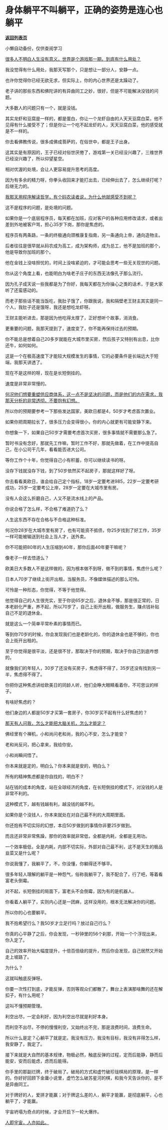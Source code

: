 # 身体躺平不叫躺平，正确的姿势是连心也躺平

[**返回列表页**](/gzh/记忆承载3)

小懒自动备份，仅供查阅学习

[很多人不明白人生没有意义，世界是个游戏那一期，到底有什么用处？](http://mp.weixin.qq.com/s?__biz=MzU0MjYwNDU2Mw==&mid=2247512776&idx=2&sn=3c9028e63cd51468997f731c8df60bf6&chksm=fb1adeb4cc6d57a24f2fa6107ab89a31491ff2bd35b3c3d7e1c4671460059f8bce077fd5f6c5&scene=21#wechat_redirect)  

我没觉得有什么用处，我那天写那个，只是想让一部分人，安静一点。  

也许你觉得你已经无欲无求，但实际上，你的内心世界还是太躁动了。  

老子讲的那些东西和佛陀讲的有异曲同工之妙，很好，但是不可能解决没钱的问题。  

大多数人的问题只有一个，就是没钱。  

其实龙虾和豆腐是一样的，都是蛋白，你让一个龙虾自由的人天天豆腐白菜，他不见得有什么接受不了；但是你让一个吃不起龙虾的人，天天豆腐白菜，他的感受就是不一样的。  

你去看佛教传说，很多成佛成菩萨的，在俗世中，都是王子出身。  

这其实是有原因的，王子已经对俗世厌倦了，游戏第一关已经没兴趣了，三维世界已经没兴趣了，所以仰望星空。

相对优渥的处境，会让人更容易提升思考的高度。

因为有多余的精力呀，你拳头收回来才能打出去，已经伸出去了，怎么继续打呢？后继无力的。  

[我那天用程序解读哲学，有个码农读者说，为什么他就感受不到呢？](http://mp.weixin.qq.com/s?__biz=MzU0MjYwNDU2Mw==&mid=2247512776&idx=2&sn=3c9028e63cd51468997f731c8df60bf6&chksm=fb1adeb4cc6d57a24f2fa6107ab89a31491ff2bd35b3c3d7e1c4671460059f8bce077fd5f6c5&scene=21#wechat_redirect)  

这不是程序的问题，是处境的问题。  

如果你是一个底层程序员，每天都在加班，应对客户的各种应用修改请求，或者出差到外地被客户骂，担心35岁下岗，那你是焦虑的。  

程序员有两条路，一条的终极通向颈椎康复指南，另一条通向上帝，通向造物主。  

后者往往是很早就从码农成为高工，成为架构师，成为总工，他不是加班的那个，他是导致你加班的那个。  

他在金钱上没啥担忧的，时间上没啥紧迫的，才可能会思考一些无关现世的问题。  

你从这个角度上看，也能明白为啥老子庄子的东西无法像孔子那么流行。

因为孔子成天说一些我都是为了你好，我每天都在为你操心之类的话术，于是大家听了还蛮感动的。  

而老子那些话不能当饭吃，我肚子饿了，你跟我说，我和隔壁老王财主其实是同一个人，我肚子还是饿呀，我还是想吃龙虾呀。

王财主能听进去，那是因为他吃得太撑了，正好想听个故事，消消食。

更重要的问题，我那天提到了，速度变了，你不能再保持过去的预期。  

你不能总是想着自己20多岁就能在大城市里买房，然后孩子又特别有出息，比你还牛，如何如何。  

这是一个在极高速度下才能较大规模发生的事情，它的必要条件是长端远大于短端，我那天讲透了。  

现在不是这样的呀，现在是长短倒挂的。  

速度是非常非常慢的。  

[何况他们想要重塑供应商体系，这一点不是坚决的问题，而是他们的内在需求，我那天分析的非常透彻，不要抱有幻想。](http://mp.weixin.qq.com/s?__biz=MzkwMzQ1MzczOQ==&mid=2247484042&idx=1&sn=ecb33c216dd4a3c9f87e95a070dea4ad&chksm=c0974fcef7e0c6d872aa577e286f014089f6b72896026488a274065a40877da542e11b961de5&scene=21#wechat_redirect)

所以你的预期要参考一下那些发达国家，美欧日都是4，50岁才考虑首次置业。  

如果你把周期拉长了，很多压力会变得很小，你的内心就更有可能安静下来。  

你想象一下，如果自己50岁才需要考虑首次买房，很多事情就不需要那么急了。  

暂时书没有念好，那就先工作嘛，暂时工作不好，那就先做着，在工作中提高自己，在小公司干几年，看看能否进大公司。

等你工作个十年，你觉得自己小有积蓄，你可以继续读书的呀。

没存下钱就没存下钱，到了50岁依然买不起房子，那就这样好了呀。  

你去看看美欧日，谁会给自己定个指标，18岁一定要考进985，22岁一定要考研成功，25岁一定要考公上岸，28岁一定要在大城市里有房。  

没有人会这么折磨自己，人又不是流水线上的产品。

你说合格了怎么样，不合格了难道扔了么？  

人生这东西不存在合格与不合格这种标准。  

何况你28岁在大城市里有房了，也有可能资不抵债，你25岁找到了好工作，35岁一样可能被输送到社会上当人才，送外卖。  

你不可能把80年的人生压缩到40年，那你后面40年要干嘛呢？  

像老子一样去悟道么？  

欧美日大多数人不是这样做的，因为根本做不到呀，做不到的事情，焦虑什么呢？  

日本人70岁了继续上街开出租，当服务员，不像媒体描述的那么可怜。

可怜是一种形态，你觉得，不等于他觉得。

他觉得自己的人生很充实，至于你说65岁之后，退休金不够，那是很正常的，日本老龄化严重，养不起，所以70岁了，自己上街开出租，做服务生，赚点钱补贴自己不足的退休金。

就是这么一个简单平常朴素的事情而已。

等到你70岁的时候，你会发现我们也是老龄化的，你的退休金也是不够的，你也会上街开出租的。  

至于你觉得是很平淡，还是很不甘，那取决于你的预期，取决于你自己到底咋想的。  

就像我们的年轻人，30岁了还没有买房子，焦虑得不得了，35岁还没有找到另一半，焦虑得不得了。  

你把你这种焦虑讲给欧美日的同龄人听，他们会睁大眼睛看着你，不可思议的样子。  

有啥好焦虑的？  

他们身边的人都是50岁才买第一套房子，你30岁买不起有什么好焦虑的？  

[那天有人问我，怎么才能把大脑关机，怎么才能定？](http://mp.weixin.qq.com/s?__biz=MzU3NDc5Nzc0NQ==&mid=2247526283&idx=1&sn=5aee8dfe4dadbe59114e77ff946659b3&chksm=fd2ec555ca594c432fcdbd19b2823599d972dd75d4341b1c7295f3d0d50ca71fd1317ded7942&scene=21#wechat_redirect)  

佛经里有个禅机，小和尚问老和尚，我的心不安，怎么才能安？  

老和尚反问，把心拿来，我给你安。

小和尚瞬间悟了。  

你本来就是定的，明白么？你本来就是安的，明白么？  

所有的精神焦虑都是你自找的，明白不？  

站在钱的成本的角度，站在全球经济的角度，在长短倒挂的模式下，对没钱的人是非常不利的。

这种模式下，越有钱越有利，越没钱的越不利。  

如果你是个没钱人，你本来就处在对自己最不利的大周期里面。  

你还抱有不切实际的幻想，本应50岁做到的事情你非要25岁做到。

而且还非常非常焦躁，那你的效率就非常低，全都是内耗，全都是无用功。  

一个效率极低，全是内耗，内部不切实际，外部对自己最不利，这不是天生的极品韭菜又是什么呢？  

你说我懂了，我躺平了，不，你没懂，你躺得还不够平。  

很多年轻人理解的躺平是一种怨气，俗称我躺平了，我不配合了，行了吧，等着看富老头倒霉。

对不起，长短倒挂的局面下，富老头不会倒霉，因为有的是机器人。

你看着人躺平了，实则内心还是一团麻，这样没用的，根本无法解决你的问题。  

所以你的心也要躺平。  

我不抱希望行么？我50岁才立足行吗？放过自己行么？  

你真的心平静了之后，你会发现，一秒钟里的56个刹那，开始一个个浮现出来，你入定了。  

自己的效率开始大幅度提升，十倍百倍级的提升，然后你会发现，自己居然又开始走上坡路了。  

为什么？

这就叫触底反弹呀。

你要一次性打到底，才能反弹，否则等观众们都散了，舞台上表演那啥舞的还在解扣子，有什么用呢？  

这叫不懂预期管理。

利空出尽，一定会利好，因为利空出尽就是利好本身。  

而利空不出尽，不停的慢慢利空，又始终出不完，那是浪费时间，浪费生命。  

所以什么是定？心躺平了就是定。我没有压力，我没有目标，我没有非得怎么样，我安静了，我定了。  

接下来就是大自然的基本规律，物极必然，触底反弹的过程，定而后能静，静而后能安，安而后能虑，虑而后能得。

你手里的那副烂牌，终于破局了。破局的方式和虚竹破珍珑棋局的原理，是一样的。你好好回顾下金庸小说里，虚竹怎么破苏星河的棋，和我今天告诉你的，是不是异曲同工。

对于牌好的人，爱拼才能赢；对于牌这么差的人，躺平才能赢，是彻底躺平，心也躺平了，才能赢。

宇宙坍塌为奇点的时候，才会开启下一轮大爆炸。

[人即宇宙，人亦如此。](http://mp.weixin.qq.com/s?__biz=MzU0MjYwNDU2Mw==&mid=2247512776&idx=2&sn=3c9028e63cd51468997f731c8df60bf6&chksm=fb1adeb4cc6d57a24f2fa6107ab89a31491ff2bd35b3c3d7e1c4671460059f8bce077fd5f6c5&scene=21#wechat_redirect)

